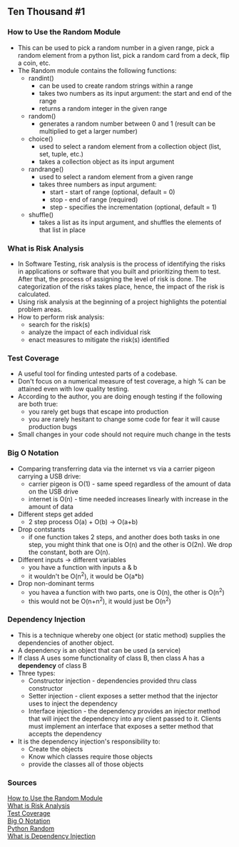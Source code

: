 ## Ten Thousand #1

### How to Use the Random Module

- This can be used to pick a random number in a given range, pick a random element from a python list, pick a random card from a deck, flip a coin, etc.
- The Random module contains the following functions:
  - randint()
    - can be used to create random strings within a range
    - takes two numbers as its input argument: the start and end of the range
    - returns a random integer in the given range
  - random()
    - generates a random number between 0 and 1 (result can be multiplied to get a larger number)
  - choice()
    - used to select a random element from a collection object (list, set, tuple, etc.)
    - takes a collection object as its input argument
  - randrange()
    - used to select a random element from a given range
    - takes three numbers as input argument:
      - start - start of range (optional, default = 0)
      - stop - end of range (required)
      - step - specifies the incrementation (optional, default = 1)
  - shuffle()
    - takes a list as its input argument, and shuffles the elements of that list in place

### What is Risk Analysis

- In Software Testing, risk analysis is the process of identifying the risks in applications or software that you built and prioritizing them to test. After that, the process of assigning the level of risk is done. The categorization of the risks takes place, hence, the impact of the risk is calculated.
- Using risk analysis at the beginning of a project highlights the potential problem areas.
- How to perform risk analysis:
  - search for the risk(s)
  - analyze the impact of each individual risk
  - enact measures to mitigate the risk(s) identified

### Test Coverage

- A useful tool for finding untested parts of a codebase.
- Don't focus on a numerical measure of test coverage, a high % can be attained even with low quality testing.
- According to the author, you are doing enough testing if the following are both true:
  - you rarely get bugs that escape into production
  - you are rarely hesitant to change some code for fear it will cause production bugs
- Small changes in your code should not require much change in the tests

### Big O Notation

- Comparing transferring data via the internet vs via a carrier pigeon carrying a USB drive:
  - carrier pigeon is O(1) - same speed regardless of the amount of data on the USB drive
  - internet is O(n) - time needed increases linearly with increase in the amount of data
- Different steps get added
  - 2 step process O(a) + O(b) -> O(a+b)
- Drop contstants
  - if one function takes 2 steps, and another does both tasks in one step, you might think that one is O(n) and the other is O(2n). We drop the constant, both are O(n).
- Different inputs -> different variables
  - you have a function with inputs a & b
  - it wouldn't be O(n<sup>2</sup>), it would be O(a*b)
- Drop non-dominant terms
  - you havea a function with two parts, one is O(n), the other is O(n<sup>2</sup>)
  - this would not be O(n+n<sup>2</sup>), it would just be O(n<sup>2</sup>)

### Dependency Injection

- This is a technique whereby one object (or static method) supplies the dependencies of another object.
- A dependency is an object that can be used (a service)
- If class A uses some functionality of class B, then class A has a __dependency__ of class B
- Three types:
  - Constructor injection - dependencies provided thru class constructor
  - Setter injection - client exposes a setter method that the injector uses to inject the dependency
  - Interface injection - the dependency provides an injector method that will inject the dependency into any client passed to it. Clients must implement an interface that exposes a setter method that accepts the dependency
- It is the dependency injection's responsibility to:
  - Create the objects
  - Know which classes require those objects
  - provide the classes all of those objects

### Sources

[How to Use the Random Module](https://www.pythonforbeginners.com/random/how-to-use-the-random-module-in-python)<br>
[What is Risk Analysis](https://www.edureka.co/blog/risk-analysis-in-software-testing/)<br>
[Test Coverage](https://martinfowler.com/bliki/TestCoverage.html)<br>
[Big O Notation](https://www.youtube.com/watch?v=v4cd1O4zkGw)<br>
[Python Random](https://docs.python.org/3/library/random.html)<br>
[What is Dependency Injection](https://www.freecodecamp.org/news/a-quick-intro-to-dependency-injection-what-it-is-and-when-to-use-it-7578c84fa88f/)<br>